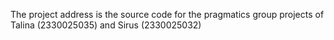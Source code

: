 The project address is the source code for the pragmatics group projects of Talina (2330025035) and Sirus (2330025032)
